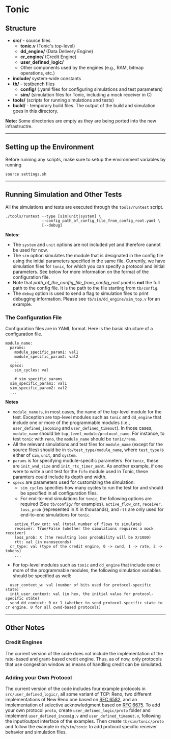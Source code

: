 # Tonic

## Structure

- **src/** - source files
  - **tonic.v** (Tonic's top-level)
  - **dd_engine/** (Data Delivery Engine)
  - **cr_engine/** (Credit Engine)
  - **user_defined_logic/**
  - Other components used by the engines (e.g., RAM, bitmap operations, etc.)
- **include/** system-wide constants
- **tb/** - testbench files
  - **config/** (.yaml files for configuring simulations and test parameters)
  - **sim/** (simulation files for Tonic, including a mock receiver in C)
- **tools/** (scripts for running simulations and tests)
- **build/** - temporary build files. The output of the build and simulation goes in this directory.

**Note:** Some directories are empty as they are being ported into the new infrastructre.

----
## Setting up the Environment

Before running any scripts, make sure to setup the environment variables by running

```
source settings.sh
```

----
## Running Simulation and Other Tests

All the simulations and tests are executed through the `tools/runtest` script.

```
./tools/runtest --type [sim|unit|system] \
                --config path_of_config_file_from_config_root.yaml \
                [--debug]
```

**Notes:**
- The `system` and `unit` options are not included yet and therefore cannot be used for now.
- The `sim` option simulates the module that is designated in the config file using the initial parameters specified in the same file. Currently, we have simulation files for `tonic`, for which you can specify a protocol and initial parameters. See below for more information on the format of the configuration file.
- Note that *path_of_the_config_file_from_config_root.yaml* is **not** the full path to the config file. It is the path to the file starting from `tb/config`.
- The `debug` option is used to send a flag to simulation files to print debugging information. Please see `tb/sim/dd_engine/sim_top.v` for an example.

### The Configuration File

Configuration files are in YAML format. Here is the basic structure of a configuration file.

```
module_name:
  params:
    module_specific_param1: val1
    module_specific_param2: val2
    ...
  specs:
    sim_cycles: val

    # sim_specific_params
  sim_specific_param1: val1
  sim_specific_param2: val2
  ...
```

**Notes**
- `module_name` is, in most cases, the name of the top-level module for the test. Exception are top-level modules such as `tonic` and ``dd_engine`` that include one or more of the programmable modules (i.e., `user_defined_incoming` and `user_defined_timeout`). In those cases, `module_name` should be `top_level_module/protocol_name`. For instance, to test `tonic` with `reno`, the `module_name` should be `tonic/reno`.
- All the relevant simulations and test files for `module_name` (except for the source files) should be in  `tb/test_type/module_name`, where `test_type` is either of `sim`, `unit`, and `system`.
- `params` is for specifying module-specific parameters. For `tonic`, these are `init_wnd_size` and `init_rtx_timer_amnt`. As another example, if one were to write a unit test for the `fifo` module used in Tonic, these paramters could include its depth and width. 
- `specs` are parameters used for customizing the simulation:
  - `sim_cycles` specifies how many cycles to run the test for and should be specified in all configuration files.
  - For end-to-end simulations for `tonic`, the following options are required (See `tb/config/` for examples). 
`active_flow_cnt`, `receiver`, `loss_prob` (represented in X in thousands), and `rtt` are only used for end-to-end simulations for `tonic`. 
```
    active_flow_cnt: val (total number of flows to simulate)
    receiver: True/False (whether the simulations requires a mock receiver)
    loss_prob: X (the resulting loss probability will be X/1000)
    rtt: val (in nanoseconds)
  cr_type: val (type of the credit engine, 0 -> cwnd, 1 -> rate, 2 -> tokens)
    ...
```
- For top-level modules such as `tonic` and ``dd_engine`` that include one or more of the programmable modules, the following simulation variables should be specified as well: 
```
  user_context_w: val (number of bits used for protocol-specific state)
  init_user_context: val (in hex, the initial value for protocol-specific state)
  send_dd_context: 0 or 1 (whether to send protocol-specific state to cr engine. 0 for all cwnd-based protocols)
```
----
## Other Notes

### Credit Engines
The current version of the code does not include the implementation of the rate-based and grant-based credit engine. Thus, as of now, only protocols that use congestion window as means of handling credit can be simulated.

### Adding your Own Protocol

The current version of the code includes four example protocols in `src/user_defined_logic/`, all some variant of TCP: Reno, two different implementations of New Reno one based on [RFC 6582](https://tools.ietf.org/html/rfc6582), and an implementation of selective acknowledgment based on [RFC 6675](https://tools.ietf.org/html/rfc6675). To add your own protocol `proto`, create `user_defined_logic/proto` folder and implement `user_defined_incomig.v` and `user_defined_timeout.v`, following the input/output interface of the examples. Then create `tb/sim/tonic/proto` and follow the example in `tb/sim/tonic` to add protocol specific receiver behavior and simulation files.


